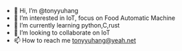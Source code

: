 - 👋 Hi, I’m @tonyyuhang
- 👀 I’m interested in IoT, focus on Food Automatic Machine
- 🌱 I’m currently learning python,C,rust
- 💞️ I’m looking to collaborate on IoT
- 📫 How to reach me tonyyuhang@yeah.net

<!---
tonyyuhang/tonyyuhang is a ✨ special ✨ repository because its `README.md` (this file) appears on your GitHub profile.
You can click the Preview link to take a look at your changes.
--->
